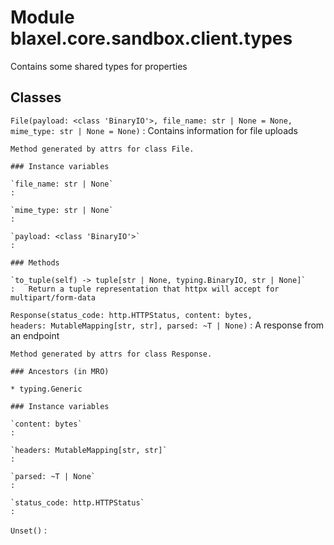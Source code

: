 Module blaxel.core.sandbox.client.types
=======================================
Contains some shared types for properties

Classes
-------

`File(payload: <class 'BinaryIO'>, file_name: str | None = None, mime_type: str | None = None)`
:   Contains information for file uploads
    
    Method generated by attrs for class File.

    ### Instance variables

    `file_name: str | None`
    :

    `mime_type: str | None`
    :

    `payload: <class 'BinaryIO'>`
    :

    ### Methods

    `to_tuple(self) ‑> tuple[str | None, typing.BinaryIO, str | None]`
    :   Return a tuple representation that httpx will accept for multipart/form-data

`Response(status_code: http.HTTPStatus, content: bytes, headers: MutableMapping[str, str], parsed: ~T | None)`
:   A response from an endpoint
    
    Method generated by attrs for class Response.

    ### Ancestors (in MRO)

    * typing.Generic

    ### Instance variables

    `content: bytes`
    :

    `headers: MutableMapping[str, str]`
    :

    `parsed: ~T | None`
    :

    `status_code: http.HTTPStatus`
    :

`Unset()`
: